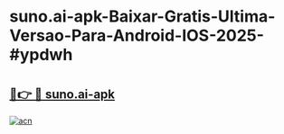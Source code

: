 # suno.ai-apk-Baixar-Gratis-Ultima-Versao-Para-Android-IOS-2025-#ypdwh

# <h2><a href="https://ainizakaria.my?title=suno.ai-apk&ref=25M">🔗👉 🔴 suno.ai-apk</a></h2>

[![acn](https://github.com/user-attachments/assets/0f9c940e-d8b0-45ae-aac7-cd30a18b3e1c)](https://ainizakaria.my?title=suno.ai-apk&ref=25M)

